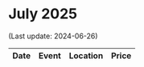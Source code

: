 # July 2025

(Last update: 2024-06-26)

| Date | Event | Location | Price |
| ---- | ----- | -------- | ----- |

